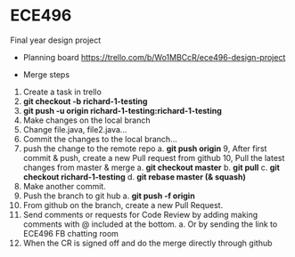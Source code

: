 # ECE496
Final year design project

- Planning board
https://trello.com/b/Wo1MBCcR/ece496-design-project

- Merge steps
1.  Create a task in trello
2.  **git checkout -b richard-1-testing**
3.  **git push -u origin richard-1-testing:richard-1-testing**
4.  Make changes on the local branch
5.  Change file.java, file2.java…
6.  Commit the changes to the local branch…
7.  push the change to the remote repo
a.  **git push origin**
9,  After first commit & push, create a new Pull request from github
10, Pull the latest changes from master & merge
a.  **git checkout master**
b.  **git pull**
c.  **git checkout richard-1-testing**
d.  **git rebase master (& squash)**
10. Make another commit.
11. Push the branch to git hub
a.  **git push -f origin**
12. From github on the branch, create a new Pull Request.
13. Send comments or requests for Code Review by adding making comments with @<git-hubname> included at the bottom.
a.  Or by sending the link to ECE496 FB chatting room
14. When the CR is signed off and do the merge directly through github
